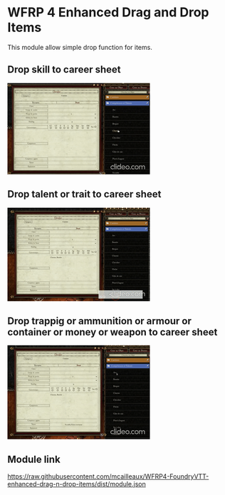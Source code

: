 # WFRP 4 Enhanced Drag and Drop Items
This module allow simple drop function for items.

## Drop skill to career sheet
![Drop skill demonstration](./media/foundryvttreadmedropskills.gif)

## Drop talent or trait to career sheet
![Drop talent demonstration](./media/foundryvttreadmedroptalents.gif)

## Drop trappig or ammunition or armour or container or money or weapon to career sheet
![Drop trapping demonstration](./media/foundryvttreadmedroptrappings.gif)

## Module link
https://raw.githubusercontent.com/mcailleaux/WFRP4-FoundryVTT-enhanced-drag-n-drop-items/dist/module.json
